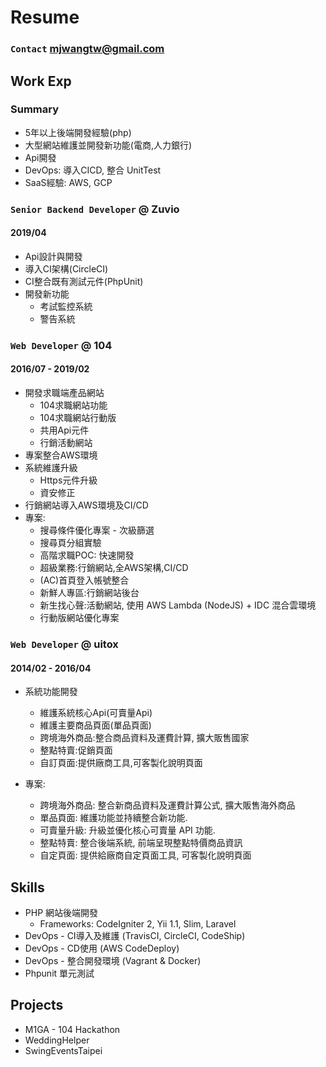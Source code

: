 # Resume

### `Contact` mjwangtw@gmail.com

## Work Exp

### Summary
* 5年以上後端開發經驗(php)
* 大型網站維護並開發新功能(電商,人力銀行)
* Api開發
* DevOps: 導入CICD, 整合 UnitTest
* SaaS經驗: AWS, GCP   

### `Senior Backend Developer` @ Zuvio
#### 2019/04
* Api設計與開發
* 導入CI架構(CircleCI)
* CI整合既有測試元件(PhpUnit)
* 開發新功能
    * 考試監控系統
    * 警告系統

### `Web Developer` @ 104
#### 2016/07 - 2019/02
* 開發求職端產品網站
    * 104求職網站功能
    * 104求職網站行動版
    * 共用Api元件
    * 行銷活動網站
* 專案整合AWS環境
* 系統維護升級
    * Https元件升級
    * 資安修正
* 行銷網站導入AWS環境及CI/CD    
* 專案:
    * 搜尋條件優化專案 - 次級篩選
    * 搜尋頁分組實驗
    * 高階求職POC: 快速開發
    * 超級業務:行銷網站,全AWS架構,CI/CD
    * (AC)首頁登入帳號整合
    * 新鮮人專區:行銷網站後台
    * 新生找心聲:活動網站, 使用 AWS Lambda (NodeJS) + IDC 混合雲環境
    * 行動版網站優化專案

### `Web Developer` @ uitox
#### 2014/02 - 2016/04
* 系統功能開發
    * 維護系統核心Api(可賣量Api)
    * 維護主要商品頁面(單品頁面)
    * 跨境海外商品:整合商品資料及運費計算, 擴大販售國家
    * 整點特賣:促銷頁面
    * 自訂頁面:提供廠商工具,可客製化說明頁面 

* 專案:
    * 跨境海外商品: 整合新商品資料及運費計算公式, 擴大販售海外商品
    * 單品頁面: 維護功能並持續整合新功能.
    * 可賣量升級: 升級並優化核心可賣量 API 功能.
    * 整點特賣: 整合後端系統, 前端呈現整點特價商品資訊
    * 自定頁面: 提供給廠商自定頁面工具, 可客製化說明頁面

## Skills
* PHP 網站後端開發
    * Frameworks: CodeIgniter 2, Yii 1.1, Slim, Laravel
* DevOps - CI導入及維護 (TravisCI, CircleCI, CodeShip)
* DevOps - CD使用 (AWS CodeDeploy)
* DevOps - 整合開發環境 (Vagrant & Docker)
* Phpunit 單元測試

## Projects

* M1GA - 104 Hackathon 
* WeddingHelper
* SwingEventsTaipei
